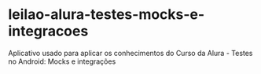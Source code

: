 # leilao-alura-testes-mocks-e-integracoes
Aplicativo usado para aplicar os conhecimentos do Curso da Alura - Testes no Android: Mocks e integrações
